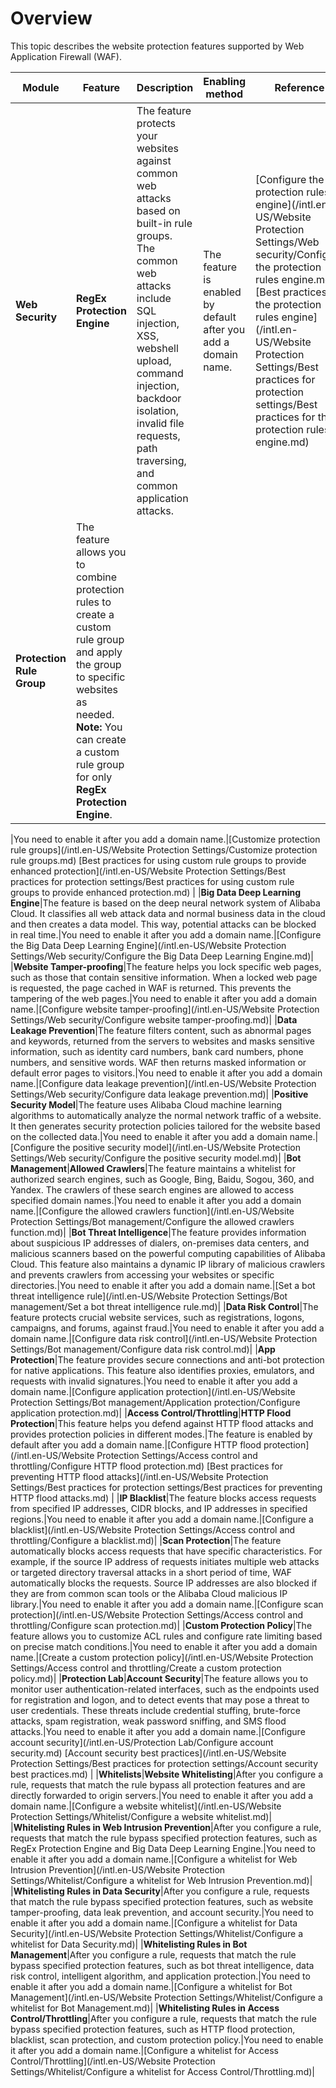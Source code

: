 # Overview

This topic describes the website protection features supported by Web Application Firewall \(WAF\).

|Module|Feature|Description|Enabling method|Reference|
|------|-------|-----------|---------------|---------|
|**Web Security**|**RegEx Protection Engine**|The feature protects your websites against common web attacks based on built-in rule groups. The common web attacks include SQL injection, XSS, webshell upload, command injection, backdoor isolation, invalid file requests, path traversing, and common application attacks.|The feature is enabled by default after you add a domain name.|[Configure the protection rules engine](/intl.en-US/Website Protection Settings/Web security/Configure the protection rules engine.md) [Best practices for the protection rules engine](/intl.en-US/Website Protection Settings/Best practices for protection settings/Best practices for the protection rules engine.md) |
|**Protection Rule Group**|The feature allows you to combine protection rules to create a custom rule group and apply the group to specific websites as needed. **Note:** You can create a custom rule group for only **RegEx Protection Engine**.

|You need to enable it after you add a domain name.|[Customize protection rule groups](/intl.en-US/Website Protection Settings/Customize protection rule groups.md) [Best practices for using custom rule groups to provide enhanced protection](/intl.en-US/Website Protection Settings/Best practices for protection settings/Best practices for using custom rule groups to provide enhanced protection.md) |
|**Big Data Deep Learning Engine**|The feature is based on the deep neural network system of Alibaba Cloud. It classifies all web attack data and normal business data in the cloud and then creates a data model. This way, potential attacks can be blocked in real time.|You need to enable it after you add a domain name.|[Configure the Big Data Deep Learning Engine](/intl.en-US/Website Protection Settings/Web security/Configure the Big Data Deep Learning Engine.md)|
|**Website Tamper-proofing**|The feature helps you lock specific web pages, such as those that contain sensitive information. When a locked web page is requested, the page cached in WAF is returned. This prevents the tampering of the web pages.|You need to enable it after you add a domain name.|[Configure website tamper-proofing](/intl.en-US/Website Protection Settings/Web security/Configure website tamper-proofing.md)|
|**Data Leakage Prevention**|The feature filters content, such as abnormal pages and keywords, returned from the servers to websites and masks sensitive information, such as identity card numbers, bank card numbers, phone numbers, and sensitive words. WAF then returns masked information or default error pages to visitors.|You need to enable it after you add a domain name.|[Configure data leakage prevention](/intl.en-US/Website Protection Settings/Web security/Configure data leakage prevention.md)|
|**Positive Security Model**|The feature uses Alibaba Cloud machine learning algorithms to automatically analyze the normal network traffic of a website. It then generates security protection policies tailored for the website based on the collected data.|You need to enable it after you add a domain name.|[Configure the positive security model](/intl.en-US/Website Protection Settings/Web security/Configure the positive security model.md)|
|**Bot Management**|**Allowed Crawlers**|The feature maintains a whitelist for authorized search engines, such as Google, Bing, Baidu, Sogou, 360, and Yandex. The crawlers of these search engines are allowed to access specified domain names.|You need to enable it after you add a domain name.|[Configure the allowed crawlers function](/intl.en-US/Website Protection Settings/Bot management/Configure the allowed crawlers function.md)|
|**Bot Threat Intelligence**|The feature provides information about suspicious IP addresses of dialers, on-premises data centers, and malicious scanners based on the powerful computing capabilities of Alibaba Cloud. This feature also maintains a dynamic IP library of malicious crawlers and prevents crawlers from accessing your websites or specific directories.|You need to enable it after you add a domain name.|[Set a bot threat intelligence rule](/intl.en-US/Website Protection Settings/Bot management/Set a bot threat intelligence rule.md)|
|**Data Risk Control**|The feature protects crucial website services, such as registrations, logons, campaigns, and forums, against fraud.|You need to enable it after you add a domain name.|[Configure data risk control](/intl.en-US/Website Protection Settings/Bot management/Configure data risk control.md)|
|**App Protection**|The feature provides secure connections and anti-bot protection for native applications. This feature also identifies proxies, emulators, and requests with invalid signatures.|You need to enable it after you add a domain name.|[Configure application protection](/intl.en-US/Website Protection Settings/Bot management/Application protection/Configure application protection.md)|
|**Access Control/Throttling**|**HTTP Flood Protection**|This feature helps you defend against HTTP flood attacks and provides protection policies in different modes.|The feature is enabled by default after you add a domain name.|[Configure HTTP flood protection](/intl.en-US/Website Protection Settings/Access control and throttling/Configure HTTP flood protection.md) [Best practices for preventing HTTP flood attacks](/intl.en-US/Website Protection Settings/Best practices for protection settings/Best practices for preventing HTTP flood attacks.md) |
|**IP Blacklist**|The feature blocks access requests from specified IP addresses, CIDR blocks, and IP addresses in specified regions.|You need to enable it after you add a domain name.|[Configure a blacklist](/intl.en-US/Website Protection Settings/Access control and throttling/Configure a blacklist.md)|
|**Scan Protection**|The feature automatically blocks access requests that have specific characteristics. For example, if the source IP address of requests initiates multiple web attacks or targeted directory traversal attacks in a short period of time, WAF automatically blocks the requests. Source IP addresses are also blocked if they are from common scan tools or the Alibaba Cloud malicious IP library.|You need to enable it after you add a domain name.|[Configure scan protection](/intl.en-US/Website Protection Settings/Access control and throttling/Configure scan protection.md)|
|**Custom Protection Policy**|The feature allows you to customize ACL rules and configure rate limiting based on precise match conditions.|You need to enable it after you add a domain name.|[Create a custom protection policy](/intl.en-US/Website Protection Settings/Access control and throttling/Create a custom protection policy.md)|
|**Protection Lab**|**Account Security**|The feature allows you to monitor user authentication-related interfaces, such as the endpoints used for registration and logon, and to detect events that may pose a threat to user credentials. These threats include credential stuffing, brute-force attacks, spam registration, weak password sniffing, and SMS flood attacks.|You need to enable it after you add a domain name.|[Configure account security](/intl.en-US/Protection Lab/Configure account security.md) [Account security best practices](/intl.en-US/Website Protection Settings/Best practices for protection settings/Account security best practices.md) |
|**Whitelists**|**Website Whitelisting**|After you configure a rule, requests that match the rule bypass all protection features and are directly forwarded to origin servers.|You need to enable it after you add a domain name.|[Configure a website whitelist](/intl.en-US/Website Protection Settings/Whitelist/Configure a website whitelist.md)|
|**Whitelisting Rules in Web Intrusion Prevention**|After you configure a rule, requests that match the rule bypass specified protection features, such as RegEx Protection Engine and Big Data Deep Learning Engine.|You need to enable it after you add a domain name.|[Configure a whitelist for Web Intrusion Prevention](/intl.en-US/Website Protection Settings/Whitelist/Configure a whitelist for Web Intrusion Prevention.md)|
|**Whitelisting Rules in Data Security**|After you configure a rule, requests that match the rule bypass specified protection features, such as website tamper-proofing, data leak prevention, and account security.|You need to enable it after you add a domain name.|[Configure a whitelist for Data Security](/intl.en-US/Website Protection Settings/Whitelist/Configure a whitelist for Data Security.md)|
|**Whitelisting Rules in Bot Management**|After you configure a rule, requests that match the rule bypass specified protection features, such as bot threat intelligence, data risk control, intelligent algorithm, and application protection.|You need to enable it after you add a domain name.|[Configure a whitelist for Bot Management](/intl.en-US/Website Protection Settings/Whitelist/Configure a whitelist for Bot Management.md)|
|**Whitelisting Rules in Access Control/Throttling**|After you configure a rule, requests that match the rule bypass specified protection features, such as HTTP flood protection, blacklist, scan protection, and custom protection policy.|You need to enable it after you add a domain name.|[Configure a whitelist for Access Control/Throttling](/intl.en-US/Website Protection Settings/Whitelist/Configure a whitelist for Access Control/Throttling.md)|

